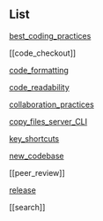 ## List

[best_coding_practices](best_coding_practices.md)

[[code_checkout]]

[code_formatting](code_formatting.md)

[code_readability](code_readability.md)


[collaboration_practices](collaboration_practices.md)

[copy_files_server_CLI](copy_files_server_CLI.md)

[key_shortcuts](key_shortcuts.md)

[new_codebase](new_codebase.md)

[[peer_review]]

[release](process/release.md)

[[search]]

